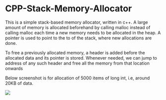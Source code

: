 # CPP-Stack-Memory-Allocator
<p>This is a simple stack-based memory allocator, written in c++. A large amount of memory is allocated beforehand by calling malloc instead of calling malloc each time a new memory needs to be allocated in the heap. A pointer is used to point to the to of the stack, where new allocations are done. </p>
<p>To free a previously allocated memory, a header is added before the allocated data and its pointer is stored. Whenever needed, we can jump to address of any such header and free all the memory from that location onwards </p>
<p> Below screenshot is for allocation of 5000 items of long int, i.e, around 20KB of data.</p>
<img src = "https://user-images.githubusercontent.com/52422585/176453965-23b8a893-dab6-4b11-abba-8fdf64414fbc.png"/>

